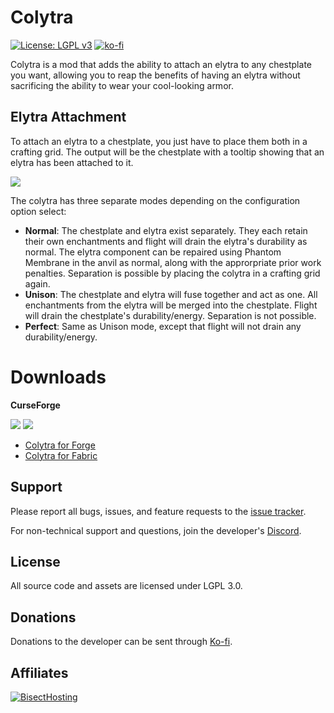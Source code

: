 # Colytra
[![License: LGPL v3](https://img.shields.io/badge/License-LGPL%20v3-blue.svg?&style=flat-square)](https://www.gnu.org/licenses/lgpl-3.0)
[![ko-fi](https://img.shields.io/badge/Support%20Me-Ko--fi-%23FF5E5B?style=flat-square)](https://ko-fi.com/C0C1NL4O)

Colytra is a mod that adds the ability to attach an elytra to any chestplate you want, allowing you to reap the benefits
of having an elytra without sacrificing the ability to wear your cool-looking armor.

## Elytra Attachment

To attach an elytra to a chestplate, you just have to place them both in a crafting grid. The output will be the chestplate with a tooltip showing that an elytra has been attached to it.

![](https://i.ibb.co/tpw96Vg/colytra-tooltip.png)

The colytra has three separate modes depending on the configuration option select:

* **Normal**: The chestplate and elytra exist separately. They each retain their own enchantments and flight will drain the elytra's durability as normal. The elytra component can be repaired using Phantom Membrane in the anvil as normal, along with the approrpriate prior work penalties. Separation is possible by placing the colytra in a crafting grid again.
* **Unison**: The chestplate and elytra will fuse together and act as one. All enchantments from the elytra will be merged into the chestplate. Flight will drain the chestplate's durability/energy. Separation is not possible.
* **Perfect**: Same as Unison mode, except that flight will not drain any durability/energy.

# Downloads

**CurseForge**

[![](http://cf.way2muchnoise.eu/short_colytra_downloads%20on%20Forge.svg)](https://www.curseforge.com/minecraft/mc-mods/colytra/files) [![](http://cf.way2muchnoise.eu/short_colytra-fabric_downloads%20on%20Fabric.svg)](https://www.curseforge.com/minecraft/mc-mods/colytra-fabric/files)
- [Colytra for Forge](https://www.curseforge.com/minecraft/mc-mods/colytra/files)
- [Colytra for Fabric](https://www.curseforge.com/minecraft/mc-mods/colytra-fabric/files)

## Support

Please report all bugs, issues, and feature requests to the [issue tracker](https://github.com/illusivesoulworks/colytra/issues).

For non-technical support and questions, join the developer's [Discord](https://discord.gg/JWgrdwt).

## License

All source code and assets are licensed under LGPL 3.0.

## Donations

Donations to the developer can be sent through [Ko-fi](https://ko-fi.com/C0C1NL4O).

## Affiliates

[![BisectHosting](https://i.ibb.co/1G4QPdc/bh-illusive.png)](https://bisecthosting.com/illusive)
